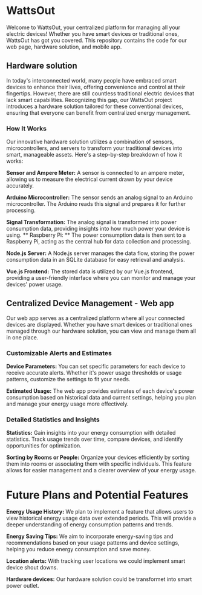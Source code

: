 # WattsOut
Welcome to WattsOut, your centralized platform for managing all your electric devices! Whether you have smart devices or traditional ones, WattsOut has got you covered. This repository contains the code for our web page, hardware solution, and mobile app.

## Hardware solution
In today's interconnected world, many people have embraced smart devices to enhance their lives, offering convenience and control at their fingertips. However, there are still countless traditional electric devices that lack smart capabilities. Recognizing this gap, our WattsOut project introduces a hardware solution tailored for these conventional devices, ensuring that everyone can benefit from centralized energy management.

### How It Works
Our innovative hardware solution utilizes a combination of sensors, microcontrollers, and servers to transform your traditional devices into smart, manageable assets. Here's a step-by-step breakdown of how it works:

**Sensor and Ampere Meter:** A sensor is connected to an ampere meter, allowing us to measure the electrical current drawn by your device accurately.

**Arduino Microcontroller:** The sensor sends an analog signal to an Arduino microcontroller. The Arduino reads this signal and prepares it for further processing.

**Signal Transformation:** The analog signal is transformed into power consumption data, providing insights into how much power your device is using.
** Raspberry Pi: ** The power consumption data is then sent to a Raspberry Pi, acting as the central hub for data collection and processing.

**Node.js Server:** A Node.js server manages the data flow, storing the power consumption data in an SQLite database for easy retrieval and analysis.

**Vue.js Frontend:** The stored data is utilized by our Vue.js frontend, providing a user-friendly interface where you can monitor and manage your devices' power usage.


## Centralized Device Management - Web app
Our web app serves as a centralized platform where all your connected devices are displayed. Whether you have smart devices or traditional ones managed through our hardware solution, you can view and manage them all in one place.

### Customizable Alerts and Estimates
**Device Parameters:** You can set specific parameters for each device to receive accurate alerts. Whether it's power usage thresholds or usage patterns, customize the settings to fit your needs.

**Estimated Usage:** The web app provides estimates of each device's power consumption based on historical data and current settings, helping you plan and manage your energy usage more effectively.

### Detailed Statistics and Insights
**Statistics:** Gain insights into your energy consumption with detailed statistics. Track usage trends over time, compare devices, and identify opportunities for optimization.

**Sorting by Rooms or People:** Organize your devices efficiently by sorting them into rooms or associating them with specific individuals. This feature allows for easier management and a clearer overview of your energy usage.

# Future Plans and Potential Features
**Energy Usage History:** We plan to implement a feature that allows users to view historical energy usage data over extended periods. This will provide a deeper understanding of energy consumption patterns and trends.

**Energy Saving Tips:** We aim to incorporate energy-saving tips and recommendations based on your usage patterns and device settings, helping you reduce energy consumption and save money.

**Location alerts:** With tracking user locations we could implement smart device shout downs.

**Hardware devices:** Our hardware solution could be transformet into smart power outlet.
